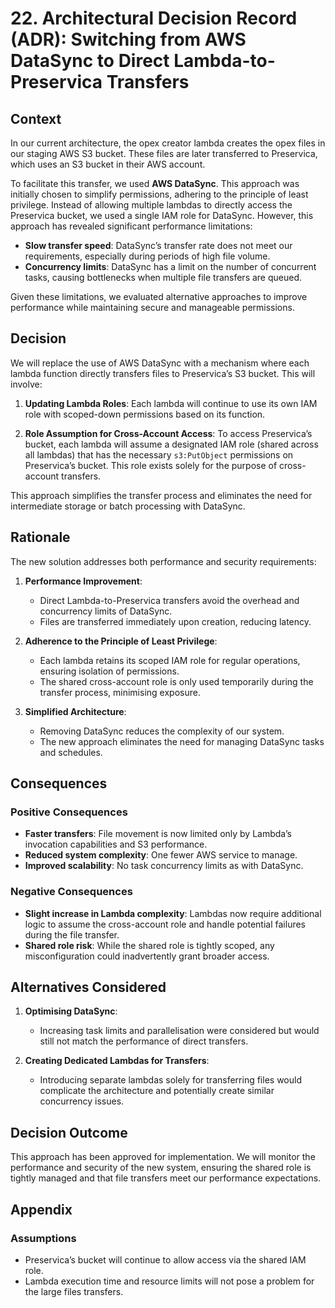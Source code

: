 # 22. Architectural Decision Record (ADR): Switching from AWS DataSync to Direct Lambda-to-Preservica Transfers

## Context
In our current architecture, the opex creator lambda creates the opex files in our staging AWS S3 bucket. These files are later transferred to Preservica, which uses an S3 bucket in their AWS account.

To facilitate this transfer, we used **AWS DataSync**. This approach was initially chosen to simplify permissions, adhering to the principle of least privilege. Instead of allowing multiple lambdas to directly access the Preservica bucket, we used a single IAM role for DataSync. However, this approach has revealed significant performance limitations:

- **Slow transfer speed**: DataSync’s transfer rate does not meet our requirements, especially during periods of high file volume.
- **Concurrency limits**: DataSync has a limit on the number of concurrent tasks, causing bottlenecks when multiple file transfers are queued.

Given these limitations, we evaluated alternative approaches to improve performance while maintaining secure and manageable permissions.

## Decision
We will replace the use of AWS DataSync with a mechanism where each lambda function directly transfers files to Preservica’s S3 bucket. This will involve:

1. **Updating Lambda Roles**:
   Each lambda will continue to use its own IAM role with scoped-down permissions based on its function.

2. **Role Assumption for Cross-Account Access**:
   To access Preservica’s bucket, each lambda will assume a designated IAM role (shared across all lambdas) that has the necessary `s3:PutObject` permissions on Preservica’s bucket. This role exists solely for the purpose of cross-account transfers.

This approach simplifies the transfer process and eliminates the need for intermediate storage or batch processing with DataSync.

## Rationale
The new solution addresses both performance and security requirements:

1. **Performance Improvement**:
   - Direct Lambda-to-Preservica transfers avoid the overhead and concurrency limits of DataSync.
   - Files are transferred immediately upon creation, reducing latency.

2. **Adherence to the Principle of Least Privilege**:
   - Each lambda retains its scoped IAM role for regular operations, ensuring isolation of permissions.
   - The shared cross-account role is only used temporarily during the transfer process, minimising exposure.

3. **Simplified Architecture**:
   - Removing DataSync reduces the complexity of our system.
   - The new approach eliminates the need for managing DataSync tasks and schedules.

## Consequences

### Positive Consequences
- **Faster transfers**: File movement is now limited only by Lambda’s invocation capabilities and S3 performance.
- **Reduced system complexity**: One fewer AWS service to manage.
- **Improved scalability**: No task concurrency limits as with DataSync.

### Negative Consequences
- **Slight increase in Lambda complexity**: Lambdas now require additional logic to assume the cross-account role and handle potential failures during the file transfer.
- **Shared role risk**: While the shared role is tightly scoped, any misconfiguration could inadvertently grant broader access.

## Alternatives Considered
1. **Optimising DataSync**:
   - Increasing task limits and parallelisation were considered but would still not match the performance of direct transfers.

2. **Creating Dedicated Lambdas for Transfers**:
   - Introducing separate lambdas solely for transferring files would complicate the architecture and potentially create similar concurrency issues.

## Decision Outcome
This approach has been approved for implementation. We will monitor the performance and security of the new system, ensuring the shared role is tightly managed and that file transfers meet our performance expectations.

## Appendix

### Assumptions
- Preservica’s bucket will continue to allow access via the shared IAM role.
- Lambda execution time and resource limits will not pose a problem for the large files transfers.
